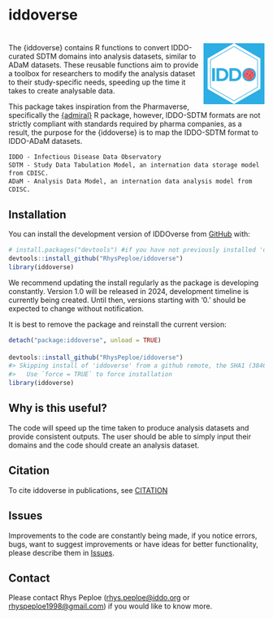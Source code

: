 # iddoverse
<!-- badges: start -->
# <img src="man/figures/logo.png" align="right" height="120"/>

<!-- badges: end -->

The {iddoverse} contains R functions to convert IDDO-curated SDTM
domains into analysis datasets, similar to ADaM datasets. These reusable
functions aim to provide a toolbox for researchers to modify the
analysis dataset to their study-specific needs, speeding up the time it
takes to create analysable data.

This package takes inspiration from the Pharmaverse, specifically the
[{admiral}](https://github.com/pharmaverse/admiral) R package, however,
IDDO-SDTM formats are not strictly compliant with standards required by
pharma companies, as a result, the purpose for the {iddoverse} is to map
the IDDO-SDTM format to IDDO-ADaM datasets.

    IDDO - Infectious Disease Data Observatory
    SDTM - Study Data Tabulation Model, an internation data storage model from CDISC.
    ADaM - Analysis Data Model, an internation data analysis model from CDISC.

## Installation

You can install the development version of IDDOverse from
[GitHub](https://github.com/) with:

``` r
# install.packages("devtools") #if you have not previously installed 'devtools' on your machine
devtools::install_github("RhysPeploe/iddoverse")
library(iddoverse)
```

We recommend updating the install regularly as the package is developing
constantly. Version 1.0 will be released in 2024, development timeline
is currently being created. Until then, versions starting with ‘0.’
should be expected to change without notification.

It is best to remove the package and reinstall the current version:

``` r
detach("package:iddoverse", unload = TRUE)

devtools::install_github("RhysPeploe/iddoverse")
#> Skipping install of 'iddoverse' from a github remote, the SHA1 (384660ec) has not changed since last install.
#>   Use `force = TRUE` to force installation
library(iddoverse)
```

## Why is this useful?

The code will speed up the time taken to produce analysis datasets and
provide consistent outputs. The user should be able to simply input
their domains and the code should create an analysis dataset.

## Citation

To cite iddoverse in publications, see
[CITATION](https://github.com/RhysPeploe/iddoverse/blob/main/inst/CITATION)

## Issues

Improvements to the code are constantly being made, if you notice
errors, bugs, want to suggest improvements or have ideas for better
functionality, please describe them in
[Issues](https://github.com/RhysPeploe/iddoverse/issues).

## Contact

Please contact Rhys Peploe (<rhys.peploe@iddo.org> or
<rhyspeploe1998@gmail.com>) if you would like to know more.
